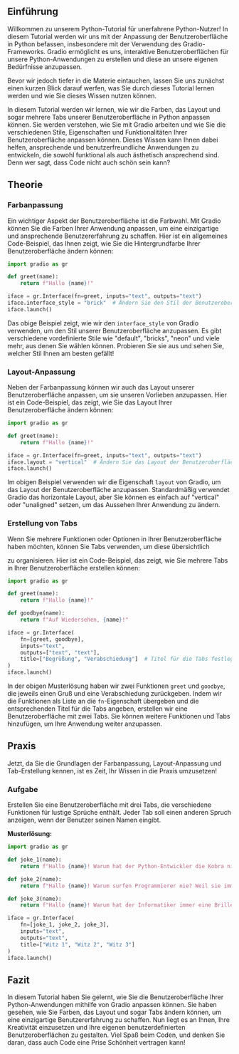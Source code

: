 ## Einführung

Willkommen zu unserem Python-Tutorial für unerfahrene Python-Nutzer! In diesem Tutorial werden wir uns mit der Anpassung der Benutzeroberfläche in Python befassen, insbesondere mit der Verwendung des Gradio-Frameworks. Gradio ermöglicht es uns, interaktive Benutzeroberflächen für unsere Python-Anwendungen zu erstellen und diese an unsere eigenen Bedürfnisse anzupassen.

Bevor wir jedoch tiefer in die Materie eintauchen, lassen Sie uns zunächst einen kurzen Blick darauf werfen, was Sie durch dieses Tutorial lernen werden und wie Sie dieses Wissen nutzen können.

In diesem Tutorial werden wir lernen, wie wir die Farben, das Layout und sogar mehrere Tabs unserer Benutzeroberfläche in Python anpassen können. Sie werden verstehen, wie Sie mit Gradio arbeiten und wie Sie die verschiedenen Stile, Eigenschaften und Funktionalitäten Ihrer Benutzeroberfläche anpassen können. Dieses Wissen kann Ihnen dabei helfen, ansprechende und benutzerfreundliche Anwendungen zu entwickeln, die sowohl funktional als auch ästhetisch ansprechend sind. Denn wer sagt, dass Code nicht auch schön sein kann?

## Theorie

### Farbanpassung

Ein wichtiger Aspekt der Benutzeroberfläche ist die Farbwahl. Mit Gradio können Sie die Farben Ihrer Anwendung anpassen, um eine einzigartige und ansprechende Benutzererfahrung zu schaffen. Hier ist ein allgemeines Code-Beispiel, das Ihnen zeigt, wie Sie die Hintergrundfarbe Ihrer Benutzeroberfläche ändern können:

```python
import gradio as gr

def greet(name):
    return f"Hallo {name}!"

iface = gr.Interface(fn=greet, inputs="text", outputs="text")
iface.interface_style = "brick"  # Ändern Sie den Stil der Benutzeroberfläche
iface.launch()
```

Das obige Beispiel zeigt, wie wir den `interface_style` von Gradio verwenden, um den Stil unserer Benutzeroberfläche anzupassen. Es gibt verschiedene vordefinierte Stile wie "default", "bricks", "neon" und viele mehr, aus denen Sie wählen können. Probieren Sie sie aus und sehen Sie, welcher Stil Ihnen am besten gefällt!

### Layout-Anpassung

Neben der Farbanpassung können wir auch das Layout unserer Benutzeroberfläche anpassen, um sie unseren Vorlieben anzupassen. Hier ist ein Code-Beispiel, das zeigt, wie Sie das Layout Ihrer Benutzeroberfläche ändern können:

```python
import gradio as gr

def greet(name):
    return f"Hallo {name}!"

iface = gr.Interface(fn=greet, inputs="text", outputs="text")
iface.layout = "vertical"  # Ändern Sie das Layout der Benutzeroberfläche
iface.launch()
```

Im obigen Beispiel verwenden wir die Eigenschaft `layout` von Gradio, um das Layout der Benutzeroberfläche anzupassen. Standardmäßig verwendet Gradio das horizontale Layout, aber Sie können es einfach auf "vertical" oder "unaligned" setzen, um das Aussehen Ihrer Anwendung zu ändern.

### Erstellung von Tabs

Wenn Sie mehrere Funktionen oder Optionen in Ihrer Benutzeroberfläche haben möchten, können Sie Tabs verwenden, um diese übersichtlich

 zu organisieren. Hier ist ein Code-Beispiel, das zeigt, wie Sie mehrere Tabs in Ihrer Benutzeroberfläche erstellen können:

```python
import gradio as gr

def greet(name):
    return f"Hallo {name}!"

def goodbye(name):
    return f"Auf Wiedersehen, {name}!"

iface = gr.Interface(
    fn=[greet, goodbye],
    inputs="text",
    outputs=["text", "text"],
    title=["Begrüßung", "Verabschiedung"]  # Titel für die Tabs festlegen
)
iface.launch()
```

In der obigen Musterlösung haben wir zwei Funktionen `greet` und `goodbye`, die jeweils einen Gruß und eine Verabschiedung zurückgeben. Indem wir die Funktionen als Liste an die `fn`-Eigenschaft übergeben und die entsprechenden Titel für die Tabs angeben, erstellen wir eine Benutzeroberfläche mit zwei Tabs. Sie können weitere Funktionen und Tabs hinzufügen, um Ihre Anwendung weiter anzupassen.

## Praxis

Jetzt, da Sie die Grundlagen der Farbanpassung, Layout-Anpassung und Tab-Erstellung kennen, ist es Zeit, Ihr Wissen in die Praxis umzusetzen!

### Aufgabe

Erstellen Sie eine Benutzeroberfläche mit drei Tabs, die verschiedene Funktionen für lustige Sprüche enthält. Jeder Tab soll einen anderen Spruch anzeigen, wenn der Benutzer seinen Namen eingibt.

**Musterlösung:**

```python
import gradio as gr

def joke_1(name):
    return f"Hallo {name}! Warum hat der Python-Entwickler die Kobra nicht benutzt? Weil sie Python war!"

def joke_2(name):
    return f"Hallo {name}! Warum surfen Programmierer nie? Weil sie immer im Code hängenbleiben!"

def joke_3(name):
    return f"Hallo {name}! Warum hat der Informatiker immer eine Brille auf? Weil er nicht C#!"

iface = gr.Interface(
    fn=[joke_1, joke_2, joke_3],
    inputs="text",
    outputs="text",
    title=["Witz 1", "Witz 2", "Witz 3"]
)
iface.launch()
```

## Fazit

In diesem Tutorial haben Sie gelernt, wie Sie die Benutzeroberfläche Ihrer Python-Anwendungen mithilfe von Gradio anpassen können. Sie haben gesehen, wie Sie Farben, das Layout und sogar Tabs ändern können, um eine einzigartige Benutzererfahrung zu schaffen. Nun liegt es an Ihnen, Ihre Kreativität einzusetzen und Ihre eigenen benutzerdefinierten Benutzeroberflächen zu gestalten. Viel Spaß beim Coden, und denken Sie daran, dass auch Code eine Prise Schönheit vertragen kann!